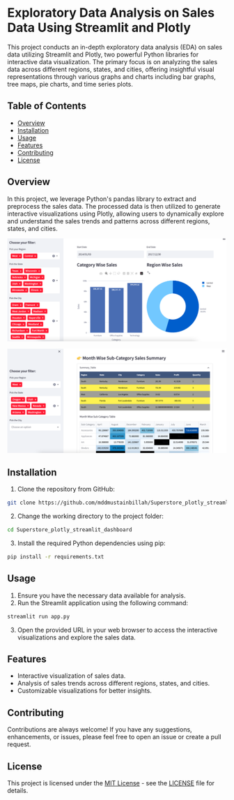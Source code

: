 # Exploratory Data Analysis on Sales Data Using Streamlit and Plotly

This project conducts an in-depth exploratory data analysis (EDA) on sales data utilizing Streamlit and Plotly, two powerful Python libraries for interactive data visualization. The primary focus is on analyzing the sales data across different regions, states, and cities, offering insightful visual representations through various graphs and charts including bar graphs, tree maps, pie charts, and time series plots.

## Table of Contents

- [Overview](#overview)
- [Installation](#installation)
- [Usage](#usage)
- [Features](#features)
- [Contributing](#contributing)
- [License](#license)

## Overview

In this project, we leverage Python's pandas library to extract and preprocess the sales data. The processed data is then utilized to generate interactive visualizations using Plotly, allowing users to dynamically explore and understand the sales trends and patterns across different regions, states, and cities.

![Alt text](photos/eda0.jpg)

![Alt text](photos/eda.jpg)


## Installation

1. Clone the repository from GitHub:

```bash
git clone https://github.com/mddmustainbillah/Superstore_plotly_streamlit_dashboard.git
```

2. Change the working directory to the project folder:
```bash
cd Superstore_plotly_streamlit_dashboard
```

3. Install the required Python dependencies using pip:
```bash
pip install -r requirements.txt
```


## Usage

1. Ensure you have the necessary data available for analysis.
2. Run the Streamlit application using the following command:

```bash
streamlit run app.py
```


3. Open the provided URL in your web browser to access the interactive visualizations and explore the sales data.

## Features

- Interactive visualization of sales data.
- Analysis of sales trends across different regions, states, and cities.
- Customizable visualizations for better insights.

## Contributing

Contributions are always welcome! If you have any suggestions, enhancements, or issues, please feel free to open an issue or create a pull request.

## License

This project is licensed under the [MIT License](https://opensource.org/licenses/MIT) - see the [LICENSE](LICENSE) file for details.




